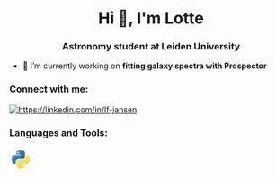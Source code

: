 <h1 align="center">Hi 👋, I'm Lotte</h1>
<h3 align="center">Astronomy student at Leiden University</h3>

- 🔭 I’m currently working on **fitting galaxy spectra with Prospector**

<h3 align="left">Connect with me:</h3>
<p align="left">
<a href="https://linkedin.com/in/https://linkedin.com/in/lf-jansen" target="blank"><img align="center" src="https://raw.githubusercontent.com/rahuldkjain/github-profile-readme-generator/master/src/images/icons/Social/linked-in-alt.svg" alt="https://linkedin.com/in/lf-jansen" height="30" width="40" /></a>
</p>

<h3 align="left">Languages and Tools:</h3>
<p align="left"> <a href="https://www.python.org" target="_blank" rel="noreferrer"> <img src="https://raw.githubusercontent.com/devicons/devicon/master/icons/python/python-original.svg" alt="python" width="40" height="40"/> </a> </p>

